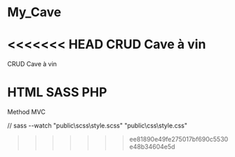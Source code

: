 # My_Cave
<<<<<<< HEAD
CRUD Cave à vin
=======

CRUD Cave à vin

# HTML SASS PHP

Method MVC

// sass --watch "public\scss\style.scss" "public\css\style.css"
>>>>>>> ee81890e49fe275017bf690c5530e48b34604e5d
